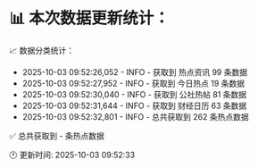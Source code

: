 📊 本次数据更新统计：
==========================

📈 数据分类统计：
- 2025-10-03 09:52:26,052 - INFO - 获取到 热点资讯 99 条数据
- 2025-10-03 09:52:27,952 - INFO - 获取到 今日热点 19 条数据
- 2025-10-03 09:52:30,040 - INFO - 获取到 公社热帖 81 条数据
- 2025-10-03 09:52:31,644 - INFO - 获取到 财经日历 63 条数据
- 2025-10-03 09:52:32,801 - INFO - 总共获取到 262 条热点数据

✅ 总共获取到 - 条热点数据

🕐 更新时间: 2025-10-03 09:52:33
